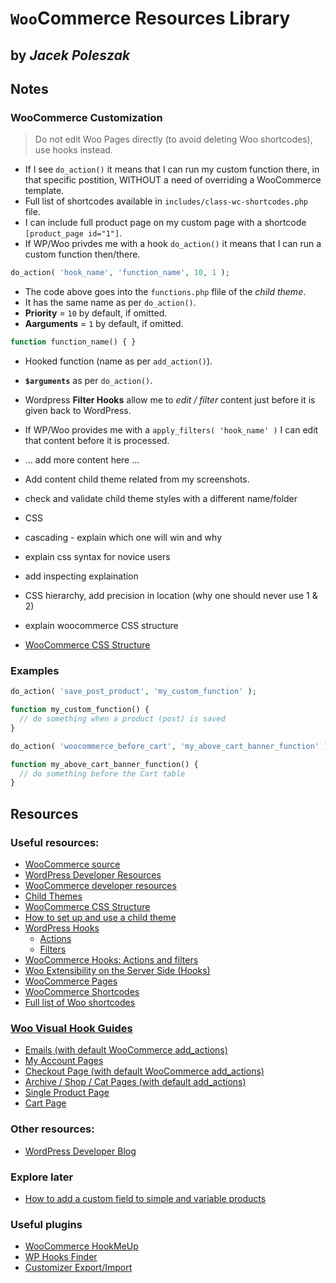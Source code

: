 # `Woo`Commerce Resources Library
by *Jacek Poleszak*
---

## Notes

### WooCommerce Customization

> Do not edit Woo Pages directly (to avoid deleting Woo shortcodes), use hooks instead.
- If I see `do_action()` it means that I can run my custom function there, in that specific postition, WITHOUT a need of overriding a WooCommerce template.
- Full list of shortcodes available in `includes/class-wc-shortcodes.php` file.
- I can include full product page on my custom page with a shortcode `[product_page id="1"]`.
- If WP/Woo privdes me with a hook `do_action()` it means that I can run a custom function then/there.

```php
do_action( 'hook_name', 'function_name', 10, 1 );
```
- The code above goes into the `functions.php` flile of the *child theme*.
- It has the same name as per `do_action()`.
- **Priority** = `10` by default, if omitted.
- **Aarguments** = `1` by default, if omitted.
```php
function function_name() { }
```
- Hooked function (name as per `add_action()`).
- **`$arguments`** as per `do_action()`.

- Wordpress **Filter Hooks** allow me to *edit / filter* content just before it is given back to WordPress.
- If WP/Woo provides me with a `apply_filters( 'hook_name' )` I can edit that content before it is processed.

* ... add more content here ...
* Add content child theme related from my screenshots.
* check and validate child theme styles with a different name/folder

* CSS
* cascading - explain which one will win and why
* explain css syntax for novice users
* add inspecting explaination
* CSS hierarchy, add precision in location (why one should never use 1 & 2)
* explain woocommerce CSS structure 
* [WooCommerce CSS Structure](https://developer.woo.com/docs/classic-theme-development-handbook/#3-css-structure)

### Examples

```php
do_action( 'save_post_product', 'my_custom_function' );

function my_custom_function() {
  // do something when a product (post) is saved
}
```
```php
do_action( 'woocommerce_before_cart', 'my_above_cart_banner_function' );

function my_above_cart_banner_function() {
  // do something before the Cart table
}
```

## Resources

### Useful resources:
* [WooCommerce source](https://github.com/woocommerce/woocommerce/tree/7bfef28ac5d614837e696852ab4ffb8d7686a847/plugins/woocommerce)
* [WordPress Developer Resources](https://developer.wordpress.org/reference/)
* [WooCommerce developer resources](https://developer.woo.com/docs/woocommerce-developer-resources/)
* [Child Themes](https://developer.wordpress.org/themes/advanced-topics/child-themes/)
* [WooCommerce CSS Structure](https://developer.woo.com/docs/classic-theme-development-handbook/#3-css-structure)
* [How to set up and use a child theme](https://developer.woo.com/docs/how-to-set-up-and-use-a-child-theme/)
* [WordPress Hooks](https://developer.wordpress.org/plugins/hooks/)
  *  [Actions](https://developer.wordpress.org/plugins/hooks/actions/)
  *  [Filters](https://developer.wordpress.org/plugins/hooks/filters/)
* [WooCommerce Hooks: Actions and filters](https://woo.com/document/introduction-to-hooks-actions-and-filters/)
* [Woo Extensibility on the Server Side (Hooks)](https://developer.woo.com/2023/09/22/getting-to-know-woo-exploring-server-side-extensibility-with-hooks/)
* [WooCommerce Pages](https://woo.com/document/woocommerce-pages/)
* [WooCommerce Shortcodes](https://woo.com/document/woocommerce-shortcodes/)
* [Full list of Woo shortcodes](https://github.com/woocommerce/woocommerce/blob/7bfef28ac5d614837e696852ab4ffb8d7686a847/plugins/woocommerce/includes/class-wc-shortcodes.php#L3)

### [Woo Visual Hook Guides](https://www.businessbloomer.com/category/woocommerce-tips/visual-hook-series/)

- [Emails (with default WooCommerce add_actions)](https://www.businessbloomer.com/woocommerce-visual-hook-guide-emails/)
- [My Account Pages](https://www.businessbloomer.com/woocommerce-visual-hook-guide-account-pages/)
- [Checkout Page (with default WooCommerce add_actions)](https://www.businessbloomer.com/woocommerce-visual-hook-guide-checkout-page/)
- [Archive / Shop / Cat Pages (with default add_actions)](https://www.businessbloomer.com/woocommerce-visual-hook-guide-archiveshopcat-page/)
- [Single Product Page](https://www.businessbloomer.com/woocommerce-visual-hook-guide-single-product-page/)
- [Cart Page](https://www.businessbloomer.com/woocommerce-visual-hook-guide-cart-page/)

### Other resources:
- [WordPress Developer Blog](https://developer.wordpress.org/news/)

### Explore later
- [How to add a custom field to simple and variable products](https://developer.woo.com/docs/how-to-add-a-custom-field-to-simple-and-variable-products/#5-how-to-handle-variable-products-)

### Useful plugins
- [WooCommerce HookMeUp](https://wordpress.org/plugins/hookmeup/)
- [WP Hooks Finder](https://wordpress.org/plugins/wp-hooks-finder/)
- [Customizer Export/Import](https://wordpress.org/plugins/customizer-export-import/)
